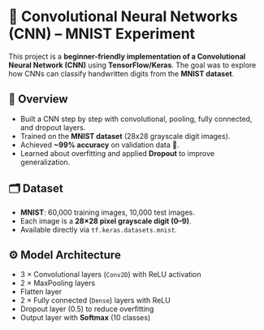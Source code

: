 # 🧠 Convolutional Neural Networks (CNN) – MNIST Experiment  

This project is a **beginner-friendly implementation of a Convolutional Neural Network (CNN)** using **TensorFlow/Keras**. The goal was to explore how CNNs can classify handwritten digits from the **MNIST dataset**.  

## 📌 Overview  
- Built a CNN step by step with convolutional, pooling, fully connected, and dropout layers.  
- Trained on the **MNIST dataset** (28x28 grayscale digit images).  
- Achieved **~99% accuracy** on validation data 🎉.  
- Learned about overfitting and applied **Dropout** to improve generalization.  

## 🗂️ Dataset  
- **MNIST**: 60,000 training images, 10,000 test images.  
- Each image is a **28×28 pixel grayscale digit (0–9)**.  
- Available directly via `tf.keras.datasets.mnist`.  

## ⚙️ Model Architecture  
- 3 × Convolutional layers (`Conv2D`) with ReLU activation  
- 2 × MaxPooling layers  
- Flatten layer  
- 2 × Fully connected (`Dense`) layers with ReLU  
- Dropout layer (0.5) to reduce overfitting  
- Output layer with **Softmax** (10 classes)  
